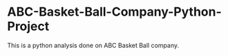 # ABC-Basket-Ball-Company-Python-Project
This is a python analysis done on ABC Basket Ball company.
